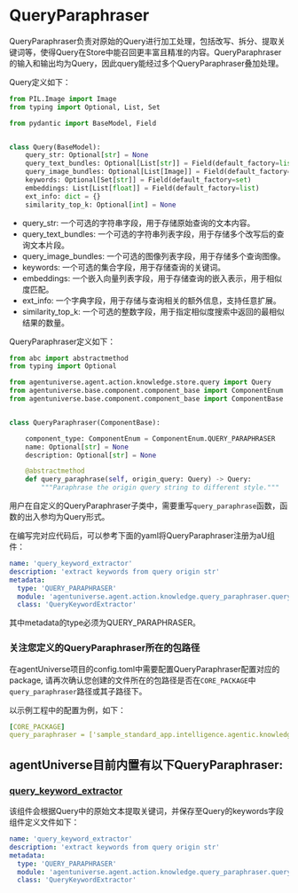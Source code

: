# QueryParaphraser

QueryParaphraser负责对原始的Query进行加工处理，包括改写、拆分、提取关键词等，使得Query在Store中能召回更丰富且精准的内容。QueryParaphraser的输入和输出均为Query，因此query能经过多个QueryParaphraser叠加处理。

Query定义如下：
```python
from PIL.Image import Image
from typing import Optional, List, Set

from pydantic import BaseModel, Field


class Query(BaseModel):
    query_str: Optional[str] = None
    query_text_bundles: Optional[List[str]] = Field(default_factory=list)
    query_image_bundles: Optional[List[Image]] = Field(default_factory=list)
    keywords: Optional[Set[str]] = Field(default_factory=set)
    embeddings: List[List[float]] = Field(default_factory=list)
    ext_info: dict = {}
    similarity_top_k: Optional[int] = None
```
- query_str: 一个可选的字符串字段，用于存储原始查询的文本内容。
- query_text_bundles: 一个可选的字符串列表字段，用于存储多个改写后的查询文本片段。
- query_image_bundles: 一个可选的图像列表字段，用于存储多个查询图像。
- keywords: 一个可选的集合字段，用于存储查询的关键词。
- embeddings: 一个嵌入向量列表字段，用于存储查询的嵌入表示，用于相似度匹配。
- ext_info: 一个字典字段，用于存储与查询相关的额外信息，支持任意扩展。
- similarity_top_k: 一个可选的整数字段，用于指定相似度搜索中返回的最相似结果的数量。

QueryParaphraser定义如下：
```python
from abc import abstractmethod
from typing import Optional

from agentuniverse.agent.action.knowledge.store.query import Query
from agentuniverse.base.component.component_base import ComponentEnum
from agentuniverse.base.component.component_base import ComponentBase


class QueryParaphraser(ComponentBase):

    component_type: ComponentEnum = ComponentEnum.QUERY_PARAPHRASER
    name: Optional[str] = None
    description: Optional[str] = None

    @abstractmethod
    def query_paraphrase(self, origin_query: Query) -> Query:
        """Paraphrase the origin query string to different style."""
```
用户在自定义的QueryParaphraser子类中，需要重写`query_paraphrase`函数，函数的出入参均为Query形式。

在编写完对应代码后，可以参考下面的yaml将QueryParaphraser注册为aU组件：
```yaml
name: 'query_keyword_extractor'
description: 'extract keywords from query origin str'
metadata:
  type: 'QUERY_PARAPHRASER'
  module: 'agentuniverse.agent.action.knowledge.query_paraphraser.query_keyword_extractor'
  class: 'QueryKeywordExtractor'
```
其中metadata的type必须为QUERY_PARAPHRASER。
### 关注您定义的QueryParaphraser所在的包路径
在agentUniverse项目的config.toml中需要配置QueryParaphraser配置对应的package, 请再次确认您创建的文件所在的包路径是否在`CORE_PACKAGE`中`query_paraphraser`路径或其子路径下。

以示例工程中的配置为例，如下：
```yaml
[CORE_PACKAGE]
query_paraphraser = ['sample_standard_app.intelligence.agentic.knowledge.query_paraphraser']
```

## agentUniverse目前内置有以下QueryParaphraser:
### [query_keyword_extractor](../../../agentuniverse/agent/action/knowledge/query_paraphraser/query_keyword_extractor.yaml)
该组件会根据Query中的原始文本提取关键词，并保存至Query的keywords字段
组件定义文件如下：
```yaml
name: 'query_keyword_extractor'
description: 'extract keywords from query origin str'
metadata:
  type: 'QUERY_PARAPHRASER'
  module: 'agentuniverse.agent.action.knowledge.query_paraphraser.query_keyword_extractor'
  class: 'QueryKeywordExtractor'
```